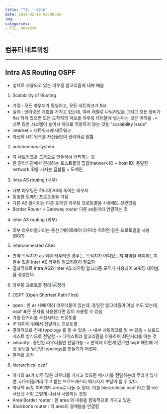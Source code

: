 ```yaml
---
title: "TIL - 0216"
date: 2019-02-16 00:00:00
img:
categories:
- TIL, Network
---
```


## 컴퓨터 네트워킹

----

## Intra AS Routing OSPF
- 실제로 사용되고 있는 라우팅 알고리즘에 대해 배움

1. Scalability of Routing
- 가정 : 모든 라우터가 동일하고, 모든 네트워크가 flat
- 실제 : 인터넷은 계층을 가지고 있는데, 여러 레벨로 나눠져있음
그리고 모든 장비가 flat 하게 있으면 모든 도착지의 저보를 라우팅 테이블에 넣는다는 것은 어려움 -> 너무 많은 시스템이 늘어서 제대로 작동하지 않는 것을 "scalability issue"
- internet = 네트워크에 네트워크
- 자신의 네트워크를 자신들만이 관리하길 원함

2. autonomous system
- 각 네트워크를 그룹으로 만들어서 관리하는 것
- 한 관리기관에서 관리하는 호스트들의 집합(network ID + host ID) 동일한 network ID를 가지는 집합들 = 도메인

3. Intra AS routing (내부)
- 내부 라우팅은 하나의 AS에 속하는 라우터
- 동일한 도메인 프로토콜을 가짐
- 다른 AS 들끼리는 다른 도메인 라우팅 프로토콜을 사용해도 상관없음
- Border Router = Gateway router 다른 as들끼리 연결하는 것

4. Inter AS routing (외부)
- 외부 라우터들끼리는 통신 (게이트웨이 라우터) 하려면 같은 프로토콜을 사용 (BGP)

5. Interconnected ASes
- 만약 목적지가 as 외부 라우터인 경우는, 목적지가 어디있는지 파악을 해야하는지 알수 없음 Inter AS 라우팅 알고리즘이 필요함
- 결과적으로 Intra AS와  Inter AS 라우팅 알고리즘 모두가 사용되어 포워딩 테이블을 생성한다.

6. 라우팅 프로토콜 정리
![정리](..../Picture/nw_0216_1.png)

7. OSPF (Open Shortest Path First)
- open : 한 as 내에 여러 라우터들이 있는데, 동일한 알고리즘이 아닐 수도 있는데, ospf 표준 문서를 사용한다면 같이 사용할 수 있음
- 가장 단거리를 우선시하는 프로토콜
- IP 레이어 위에서 전달하는 프로토콜
- 결과적으로 전체 topology 를 알 수 있음 -> 내부 네트워크를 알 수 있음 = 브로드케스트 방식으로 전달함 -> 다익스트라 알고리즘을 이용하여 최단거리를 아는 것
- security : 승인된 라우터들만 전달가능 -> 만약에 이런게 없으면 ospf 패킷에 거짓 정보를 담으면 topology를 만들기가 어렵다.
- 블랙홀 공격

8. hierarchical ospf
- 하나의 as가 너무 많은 라우터를 가지고 있으면 메시지를 전달하는데 무리가 있다면, 라우터들끼리 주고 받는 브로드캐스터 메시지가 부담이 될 수 있다.
- 하나의 as도 여러개의 area로 나눌 수 있다. 이를 hierarchical ospf 라고 함 ex)서브넷 처럼 그렇게 나눠서 사용하는 것임
- Area Border router : 한 area 의 내용을 함축적으로 가지고 있음
- Backbone router : 각 area의 경계들을 연결함
